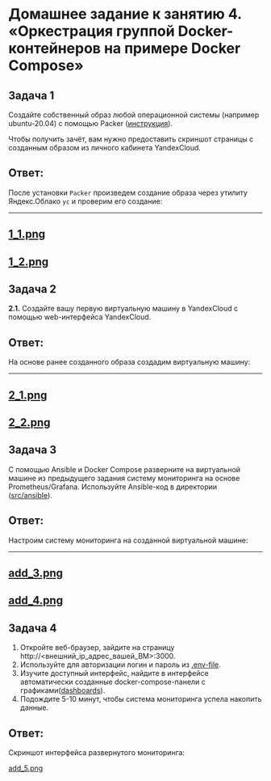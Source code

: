 # Домашнее задание к занятию 4. «Оркестрация группой Docker-контейнеров на примере Docker Compose»

## Задача 1

Создайте собственный образ любой операционной системы (например ubuntu-20.04) с помощью Packer ([инструкция](https://cloud.yandex.ru/docs/tutorials/infrastructure-management/packer-quickstart)).

Чтобы получить зачёт, вам нужно предоставить скриншот страницы с созданным образом из личного кабинета YandexCloud.

## Ответ:

После установки `Packer` произведем создание образа через утилиту Яндекс.Облако `yc` и проверим его создание:

---
[1_1.png](https://github.com/psvitov/devops-netology/blob/main/Homework/virt_homework_5_4/1_1.png)
---
[1_2.png](https://github.com/psvitov/devops-netology/blob/main/Homework/virt_homework_5_4/1_2.png)
---

## Задача 2

**2.1.** Создайте вашу первую виртуальную машину в YandexCloud с помощью web-интерфейса YandexCloud.        

## Ответ:

На основе ранее созданного образа создадим виртуальную машину:

---
[2_1.png](https://github.com/psvitov/devops-netology/blob/main/Homework/virt_homework_5_4/2_1.png)
---
[2_2.png](https://github.com/psvitov/devops-netology/blob/main/Homework/virt_homework_5_4/2_2.png)
---

## Задача 3

С помощью Ansible и Docker Compose разверните на виртуальной машине из предыдущего задания систему мониторинга на основе Prometheus/Grafana.
Используйте Ansible-код в директории ([src/ansible](https://github.com/netology-group/virt-homeworks/tree/virt-11/05-virt-04-docker-compose/src/ansible)).

## Ответ:

Настроим систему мониторинга на созданной виртуальной машине:

---
[add_3.png](https://github.com/psvitov/devops-netology/blob/main/Homework/virt_homework_5_4/add_3.png)
---
[add_4.png](https://github.com/psvitov/devops-netology/blob/main/Homework/virt_homework_5_4/add_4.png)
---

## Задача 4

1. Откройте веб-браузер, зайдите на страницу http://<внешний_ip_адрес_вашей_ВМ>:3000.
2. Используйте для авторизации логин и пароль из [.env-file](https://github.com/netology-group/virt-homeworks/blob/virt-11/05-virt-04-docker-compose/src/ansible/stack/.env).
3. Изучите доступный интерфейс, найдите в интерфейсе автоматически созданные docker-compose-панели с графиками([dashboards](https://grafana.com/docs/grafana/latest/dashboards/use-dashboards/)).
4. Подождите 5-10 минут, чтобы система мониторинга успела накопить данные.

## Ответ:

Скриншот интерфейса развернутого мониторинга:

[add_5.png](https://github.com/psvitov/devops-netology/blob/main/Homework/virt_homework_5_4/add_5.png)
